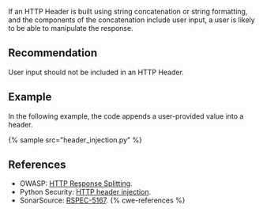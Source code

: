 If an HTTP Header is built using string concatenation or string formatting, and the components of the concatenation include user input, a user is likely to be able to manipulate the response.


## Recommendation
User input should not be included in an HTTP Header.


## Example
In the following example, the code appends a user-provided value into a header.

{% sample src="header_injection.py" %}

## References
* OWASP: [HTTP Response Splitting](https://owasp.org/www-community/attacks/HTTP_Response_Splitting).
* Python Security: [HTTP header injection](https://python-security.readthedocs.io/vuln/http-header-injection.html).
* SonarSource: [RSPEC-5167](https://rules.sonarsource.com/python/RSPEC-5167).
{% cwe-references %}
